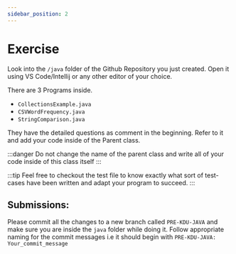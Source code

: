 ```yaml
---
sidebar_position: 2
---
```


# Exercise

Look into the `/java` folder of the Github Repository you just created. Open it using VS Code/Intellij or any other editor of your choice.

There are 3 Programs inside.

- `CollectionsExample.java`
- `CSVWordFrequency.java`
- `StringComparison.java`

They have the detailed questions as comment in the beginning. Refer to it and add your code inside of the Parent class.

:::danger
Do not change the name of the parent class and write all of your code inside of this class itself
:::

:::tip
Feel free to checkout the test file to know exactly what sort of test-cases have been written and adapt your program to succeed.
:::

## Submissions:

Please commit all the changes to a new branch called `PRE-KDU-JAVA` and make sure you are inside the `java` folder while doing it. Follow appropriate naming for the commit messages i.e it should begin with `PRE-KDU-JAVA: Your_commit_message`
